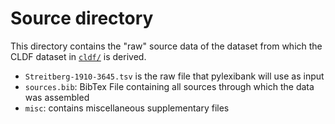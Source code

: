 # Source directory

This directory contains the "raw" source data of the dataset from which the
CLDF dataset in [`cldf/`](../cldf) is derived.

- `Streitberg-1910-3645.tsv` is the raw file that pylexibank will use as input
- `sources.bib`: BibTex File containing all sources through which the data was assembled
- `misc`: contains miscellaneous supplementary files